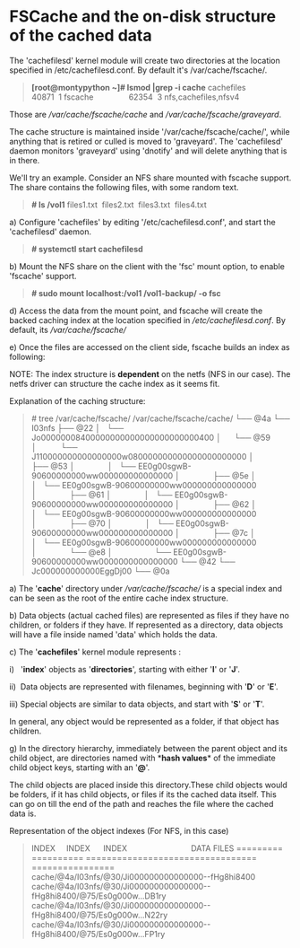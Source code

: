 # FSCache and the on-disk structure of the cached data

<!--more-->
The 'cachefilesd' kernel module will create two directories at the location specified in /etc/cachefilesd.conf. By default it's /var/cache/fscache/.

> **\[root@montypython ~\]# lsmod |grep -i cache** cachefiles             40871  1 fscache                62354  3 nfs,cachefiles,nfsv4

Those are _/var/cache/fscache/cache_ and _/var/cache/fscache/graveyard_.

The cache structure is maintained inside '/var/cache/fscache/cache/', while anything that is retired or culled is moved to 'graveyard'. The 'cachefilesd' daemon monitors 'graveyard' using 'dnotify' and will delete anything that is in there.

We'll try an example. Consider an NFS share mounted with fscache support. The share contains the following files, with some random text.

> **\# ls /vol1** files1.txt  files2.txt  files3.txt  files4.txt

a) Configure 'cachefiles' by editing '/etc/cachefilesd.conf', and start the 'cachefilesd' daemon.

> **\# systemctl start cachefilesd**

b) Mount the NFS share on the client with the 'fsc' mount option, to enable 'fscache' support.

> **\# sudo mount localhost:/vol1 /vol1-backup/ -o fsc**

d) Access the data from the mount point, and fscache will create the backed caching index at the location specified in _/etc/cachefilesd.conf_. By default, its _/var/cache/fscache/_

e) Once the files are accessed on the client side, fscache builds an index as following:

NOTE: The index structure is **dependent** on the netfs (NFS in our case). The netfs driver can structure the cache index as it seems fit.

Explanation of the caching structure:

> \# tree /var/cache/fscache/ /var/cache/fscache/cache/ └── @4a └── I03nfs ├── @22 │   └── Jo00000008400000000000000000000000400 │      └── @59 │           └── J110000000000000000w080000000000000000000000 │               ├── @53 │               │   └── EE0g00sgwB-90600000000ww000000000000000 │               ├── @5e │               │   └── EE0g00sgwB-90600000000ww000000000000000 │               ├── @61 │               │   └── EE0g00sgwB-90600000000ww000000000000000 │               ├── @62 │               │   └── EE0g00sgwB-90600000000ww000000000000000 │               ├── @70 │               │   └── EE0g00sgwB-90600000000ww000000000000000 │               ├── @7c │               │   └── EE0g00sgwB-90600000000ww000000000000000 │               └── @e8 │                   └── EE0g00sgwB-90600000000ww0000000000000000 └── @42 └── Jc000000000000EggDj00 └── @0a

a) The '**cache**' directory under _/var/cache/fscache/_ is a special index and can be seen as the root of the entire cache index structure.

b) Data objects (actual cached files) are represented as files if they have no children, or folders if they have. If represented as a directory, data objects will have a file inside named 'data' which holds the data.

c) The '**cachefiles**' kernel module represents :

i)   '**index**' objects as '**directories**', starting with either '**I**' or '**J**'.

ii)  Data objects are represented with filenames, beginning with '**D**' or '**E**'.

iii) Special objects are similar to data objects, and start with '**S**' or '**T**'.

In general, any object would be represented as a folder, if that object has children.

g) In the directory hierarchy, immediately between the parent object and its child object, are directories named with \***hash values**\* of the immediate child object keys, starting with an '**@**'.

The child objects are placed inside this directory.These child objects would be folders, if it has child objects, or files if its the cached data itself. This can go on till the end of the path and reaches the file where the cached data is.

Representation of the object indexes (For NFS, in this case)

> INDEX     INDEX      INDEX                             DATA FILES ========= ========== ================================= ================ cache/@4a/I03nfs/@30/Ji000000000000000--fHg8hi8400 cache/@4a/I03nfs/@30/Ji000000000000000--fHg8hi8400/@75/Es0g000w...DB1ry cache/@4a/I03nfs/@30/Ji000000000000000--fHg8hi8400/@75/Es0g000w...N22ry cache/@4a/I03nfs/@30/Ji000000000000000--fHg8hi8400/@75/Es0g000w...FP1ry

